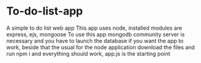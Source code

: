 # To-do-list-app
A simple to do list web app
This app uses node, installed modules are express, ejs, mongoose
To use this app mongodb community server is necessary and you have to launch the database if you want the app to work, beside that the usual for the node application download the files and run npm i and everything should work, app.js is the starting point 
